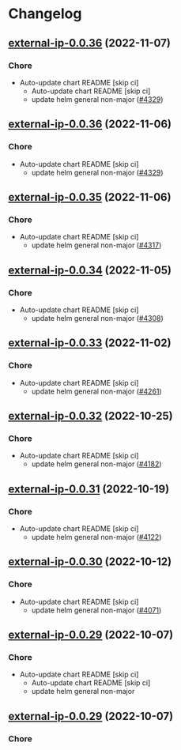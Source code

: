 # Changelog



## [external-ip-0.0.36](https://github.com/truecharts/charts/compare/external-ip-0.0.35...external-ip-0.0.36) (2022-11-07)

### Chore

- Auto-update chart README [skip ci]
  - Auto-update chart README [skip ci]
  - update helm general non-major ([#4329](https://github.com/truecharts/charts/issues/4329))




## [external-ip-0.0.36](https://github.com/truecharts/charts/compare/external-ip-0.0.35...external-ip-0.0.36) (2022-11-06)

### Chore

- Auto-update chart README [skip ci]
  - update helm general non-major ([#4329](https://github.com/truecharts/charts/issues/4329))




## [external-ip-0.0.35](https://github.com/truecharts/charts/compare/external-ip-0.0.34...external-ip-0.0.35) (2022-11-06)

### Chore

- Auto-update chart README [skip ci]
  - update helm general non-major ([#4317](https://github.com/truecharts/charts/issues/4317))




## [external-ip-0.0.34](https://github.com/truecharts/charts/compare/external-ip-0.0.33...external-ip-0.0.34) (2022-11-05)

### Chore

- Auto-update chart README [skip ci]
  - update helm general non-major ([#4308](https://github.com/truecharts/charts/issues/4308))




## [external-ip-0.0.33](https://github.com/truecharts/charts/compare/external-ip-0.0.32...external-ip-0.0.33) (2022-11-02)

### Chore

- Auto-update chart README [skip ci]
  - update helm general non-major ([#4261](https://github.com/truecharts/charts/issues/4261))




## [external-ip-0.0.32](https://github.com/truecharts/charts/compare/external-ip-0.0.31...external-ip-0.0.32) (2022-10-25)

### Chore

- Auto-update chart README [skip ci]
  - update helm general non-major ([#4182](https://github.com/truecharts/charts/issues/4182))




## [external-ip-0.0.31](https://github.com/truecharts/charts/compare/external-ip-0.0.30...external-ip-0.0.31) (2022-10-19)

### Chore

- Auto-update chart README [skip ci]
  - update helm general non-major ([#4122](https://github.com/truecharts/charts/issues/4122))




## [external-ip-0.0.30](https://github.com/truecharts/charts/compare/external-ip-0.0.29...external-ip-0.0.30) (2022-10-12)

### Chore

- Auto-update chart README [skip ci]
  - update helm general non-major ([#4071](https://github.com/truecharts/charts/issues/4071))




## [external-ip-0.0.29](https://github.com/truecharts/charts/compare/external-ip-0.0.28...external-ip-0.0.29) (2022-10-07)

### Chore

- Auto-update chart README [skip ci]
  - Auto-update chart README [skip ci]
  - update helm general non-major




## [external-ip-0.0.29](https://github.com/truecharts/charts/compare/external-ip-0.0.28...external-ip-0.0.29) (2022-10-07)

### Chore
